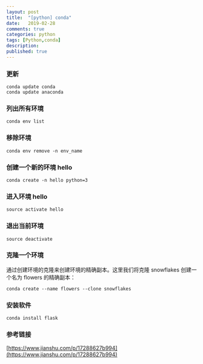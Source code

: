 ```yaml
---
layout: post
title:  "[python] conda"
date:   2019-02-28
comments: true
categories: python
tags: [Python,conda]
description:
published: true
---
```


### 更新

```
conda update conda
conda update anaconda
```

### 列出所有环境

```
conda env list
```

### 移除环境

```
conda env remove -n env_name
```

### 创建一个新的环境 hello

```
conda create -n hello python=3
```

### 进入环境 hello

```
source activate hello
```

### 退出当前环境

```
source deactivate
```

### 克隆一个环境

通过创建环境的克隆来创建环境的精确副本。这里我们将克隆 snowflakes 创建一个名为 flowers 的精确副本：

```
conda create --name flowers --clone snowflakes
```

### 安装软件

```
conda install flask
```

### 参考链接

[https://www.jianshu.com/p/17288627b994](https://www.jianshu.com/p/17288627b994)

